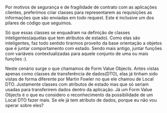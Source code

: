 Por motivos de segurança e de fragilidade de contrato com as aplicações clientes, preferimos criar classes para representarem as requisições as informações que são enviadas em todo request. Este é inclusive um dos pilares de código que seguimos. 

Só que essas classes se enquadram na definição de classes inteligentes(aquelas que tem atributos de estado). Como elas são inteligentes, faz todo sentido tirarmos proveito da base orientação a objetos que é juntar comportamento com estado. Sendo mais antigo, juntar funções com variáveis contextualizadas para aquele conjunto de uma ou mais funções :). 

Neste cenário surge o que chamamos de Form Value Objects. ​Antes vistas apenas como classes de transferência de dados(DTO), elas já tinham sido vistas de forma diferente por Martin Fowler no que ele chamou de Local DTO. Justamente classes com atributos de estado mas que só seriam usadas para transferirem dados dentro da aplicação. Já um Form Value Objects é o que eu considero o reconhecimento da possibilidade de um Local DTO fazer mais. Se ele já tem atributo de dados, porque eu não vou operar sobre eles?
